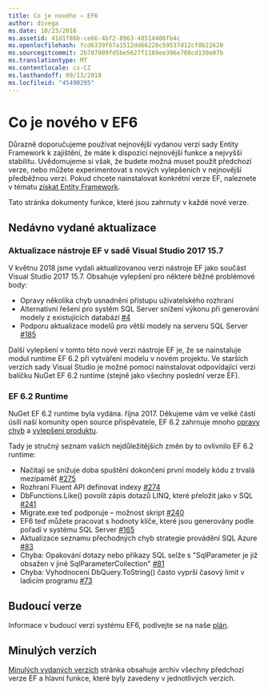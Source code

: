 ```yaml
---
title: Co je nového – EF6
author: divega
ms.date: 10/23/2016
ms.assetid: 41d1f86b-ce66-4bf2-8963-48514406fb4c
ms.openlocfilehash: fcd6339f67a1512dd66220c59537d12cf0b22620
ms.sourcegitcommit: 2b787009fd5be5627f1189ee396e708cd130e07b
ms.translationtype: MT
ms.contentlocale: cs-CZ
ms.lasthandoff: 09/13/2018
ms.locfileid: "45490295"
---
```

# <a name="whats-new-in-ef6"></a>Co je nového v EF6

Důrazně doporučujeme používat nejnovější vydanou verzi sady Entity Framework k zajištění, že máte k dispozici nejnovější funkce a nejvyšší stabilitu.
Uvědomujeme si však, že budete možná muset použít předchozí verze, nebo můžete experimentovat s nových vylepšeních v nejnovější předběžnou verzi.
Pokud chcete nainstalovat konkrétní verze EF, naleznete v tématu [získat Entity Framework](~/ef6/fundamentals/install.md).

Tato stránka dokumenty funkce, které jsou zahrnuty v každé nové verze.

## <a name="recent-releases"></a>Nedávno vydané aktualizace

### <a name="ef-tools-update-in-visual-studio-2017-157"></a>Aktualizace nástroje EF v sadě Visual Studio 2017 15.7

V květnu 2018 jsme vydali aktualizovanou verzi nástroje EF jako součást Visual Studio 2017 15.7.
Obsahuje vylepšení pro některé běžné problémové body:

- Opravy několika chyb usnadnění přístupu uživatelského rozhraní
- Alternativní řešení pro systém SQL Server snížení výkonu při generování modely z existujících databází [#4](https://github.com/aspnet/entityframework6/issues/4)
- Podporu aktualizace modelů pro větší modely na serveru SQL Server [#185](https://github.com/aspnet/EntityFramework6/issues/185)

Další vylepšení v tomto této nové verzi nástroje EF je, že se nainstaluje modul runtime EF 6.2 při vytváření modelu v novém projektu. Ve starších verzích sady Visual Studio je možné pomocí nainstalovat odpovídající verzi balíčku NuGet EF 6.2 runtime (stejně jako všechny poslední verze EF).

### <a name="ef-62-runtime"></a>EF 6.2 Runtime

NuGet EF 6.2 runtime byla vydána. října 2017.
Děkujeme vám ve velké části úsilí naší komunity open source přispěvatele, EF 6.2 zahrnuje mnoho [opravy chyb](https://github.com/aspnet/entityframework6/issues?utf8=%E2%9C%93&q=is%3Aissue%20milestone%3A6.2.0%20is%3Aclosed%20label%3Aclosed-fixed%20-label%3Aarea-tools%20label%3Atype-bug) a [vylepšení produktu](https://github.com/aspnet/entityframework6/issues?utf8=%E2%9C%93&q=is%3Aissue%20milestone%3A6.2.0%20is%3Aclosed%20label%3Aclosed-fixed%20-label%3Aarea-tools%20label%3Atype-enhancement%20).

Tady je stručný seznam vašich nejdůležitějších změn by to ovlivnilo EF 6.2 runtime:

- Načítají se snižuje doba spuštění dokončení první modely kódu z trvalá mezipaměť [#275](https://github.com/aspnet/EntityFramework6/issues/275)
- Rozhraní Fluent API definovat indexy [#274](https://github.com/aspnet/EntityFramework6/issues/274)
- DbFunctions.Like() povolit zápis dotazů LINQ, které přeložit jako v SQL [#241](https://github.com/aspnet/EntityFramework6/issues/241)
- Migrate.exe teď podporuje – možnost skript [#240](https://github.com/aspnet/EntityFramework6/issues/240)
- EF6 teď můžete pracovat s hodnoty klíče, které jsou generovány podle pořadí v systému SQL Server [#165](https://github.com/aspnet/EntityFramework6/issues/165)
- Aktualizace seznamu přechodných chyb strategie provádění SQL Azure [#83](https://github.com/aspnet/EntityFramework6/issues/83)
- Chyba: Opakování dotazy nebo příkazy SQL selže s "SqlParameter je již obsažen v jiné SqlParameterCollection" [#81](https://github.com/aspnet/EntityFramework6/issues/81)
- Chyba: Vyhodnocení DbQuery.ToString() často vyprší časový limit v ladicím programu [#73](https://github.com/aspnet/EntityFramework6/issues/73)

## <a name="future-releases"></a>Budoucí verze

Informace v budoucí verzi systému EF6, podívejte se na naše [plán](roadmap.md).

## <a name="past-releases"></a>Minulých verzích

[Minulých vydaných verzích](past-releases.md) stránka obsahuje archiv všechny předchozí verze EF a hlavní funkce, které byly zavedeny v jednotlivých verzích.
